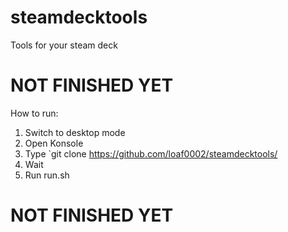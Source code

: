 # steamdecktools
Tools for your steam deck

# NOT FINISHED YET


How to run:
1. Switch to desktop mode
2. Open Konsole
3. Type `git clone https://github.com/loaf0002/steamdecktools/
4. Wait
5. Run run.sh



# NOT FINISHED YET

